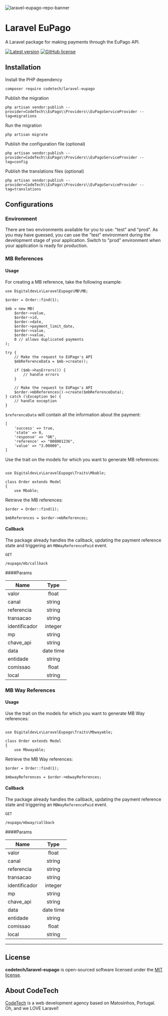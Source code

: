 ![laravel-eupago-repo-banner](https://user-images.githubusercontent.com/17640929/161711354-03727be1-88cb-49df-ad58-494a61606e0b.png)


# Laravel EuPago

A Laravel package for making payments through the EuPago API.

[![Latest version](https://img.shields.io/github/release/CodeTechAgency/laravel-eupago?style=flat-square)](https://github.com/CodeTechAgency/laravel-eupago/releases)
[![GitHub license](https://img.shields.io/github/license/CodeTechAgency/laravel-eupago?style=flat-square)](https://github.com/CodeTechAgency/laravel-eupago/blob/master/LICENSE)


## Installation


Install the PHP dependency
```
composer require codetech/laravel-eupago
```

Publish the migration
```
php artisan vendor:publish --provider=CodeTech\\EuPago\\Providers\\EuPagoServiceProvider --tag=migrations
```

Run the migration
```
php artisan migrate
```

Publish the configuration file (optional)
```
php artisan vendor:publish --provider=CodeTech\\EuPago\\Providers\\EuPagoServiceProvider --tag=config
```

Publish the translations files (optional)
```
php artisan vendor:publish --provider=CodeTech\\EuPago\\Providers\\EuPagoServiceProvider --tag=translations
```


## Configurations

### Environment

There are two environments available for you to use: "test" and "prod". As you may have guessed,
you can use the "test" environment during the development stage of your application. Switch to "prod"
environment when your application is ready for production.


### MB References

#### Usage

For creating a MB reference, take the following example:
```
use DigitaldevLx\LaravelEupago\MB\MB;

$order = Order::find(1);

$mb = new MB(
    $order->value,
    $order->id,
    $order->date,
    $order->payment_limit_date,
    $order->value,
    $order->value,
    0 // allows duplicated payments
);

try {
    // Make the request to EUPago's API
    $mbReferenceData = $mb->create();

    if ($mb->hasErrors()) {
        // handle errors
    }
    
    // Make the request to EUPago's API
    $order->mbReferences()->create($mbReferenceData);
} catch (\Exception $e) {
    // handle exception
}
```

`$referenceData` will contain all the information about the payment: 
```
[
    'success' => true,
    'state' => 0,
    'response' => "OK",
    'reference' => "000001236",
    'value' => "3.00000",
]
```

Use the trait on the models for which you want to generate MB references:

```

use DigitaldevLx\LaravelEupago\Traits\Mbable;

class Order extends Model
{
    use Mbable;

```

Retrieve the MB references:

```
$order = Order::find(1);

$mbReferences = $order->mbReferences;
```

#### Callback

The package already handles the callback, updating the payment reference state and triggering an `MBWayReferencePaid` event.

```
GET

/eupago/mb/callback
```

####Params

| Name          | Type      |
|---------------|:---------:|
| valor         | float     |
| canal         | string    |
| referencia    | string    |
| transacao     | string    |
| identificador | integer   |
| mp            | string    |
| chave_api     | string    |
| data          | date time |
| entidade      | string    |
| comissao      | float     |
| local         | string    |


### MB Way References

#### Usage

Use the trait on the models for which you want to generate MB Way references:

```

use DigitaldevLx\LaravelEupago\Traits\Mbwayable;

class Order extends Model
{
    use Mbwayable;

```

Retrieve the MB Way references:

```
$order = Order::find(1);

$mbwayReferences = $order->mbwayReferences;
```

#### Callback

The package already handles the callback, updating the payment reference state and triggering an `MBWayReferencePaid` event.

```
GET

/eupago/mbway/callback
```

####Params

| Name          | Type      |
|---------------|:---------:|
| valor         | float     |
| canal         | string    |
| referencia    | string    |
| transacao     | string    |
| identificador | integer   |
| mp            | string    |
| chave_api     | string    |
| data          | date time |
| entidade      | string    |
| comissao      | float     |
| local         | string    |



---


## License

**codetech/laravel-eupago** is open-sourced software licensed under the [MIT license](https://github.com/CodeTechAgency/laravel-eupago/blob/master/LICENSE).


## About CodeTech

[CodeTech](https://www.codetech.pt) is a web development agency based on Matosinhos, Portugal. Oh, and we LOVE Laravel!

